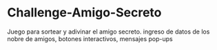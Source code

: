 # Challenge-Amigo-Secreto
Juego para sortear y adivinar el amigo secreto. ingreso de datos de los nobre de amigos, botones interactivos, mensajes pop-ups
